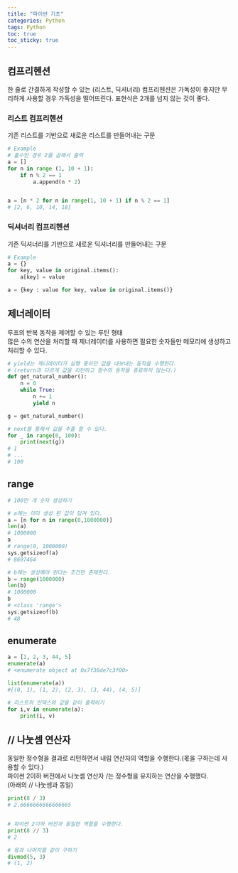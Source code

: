 ```yaml
---
title: "파이썬 기초"
categories: Python
tags: Python
toc: true  
toc_sticky: true 
---
```


## 컴프리헨션
한 줄로 간결하게 작성할 수 있는 (리스트, 딕셔너리) 컴프리헨션은 가독성이 좋지만 무리하게 사용할 경우 가독성을 떨어뜨린다.
표현식은 2개를 넘지 않는 것이 좋다. 

### 리스트 컴프리헨션
기존 리스트를 기반으로 새로운 리스트를 만들어내는 구문    
~~~python
# Example
# 홀수인 경우 2를 곱해서 출력
a = []
for n in range (1, 10 + 1):
    if n % 2 == 1
        a.append(n * 2)


a = [n * 2 for n in range(1, 10 + 1) if n % 2 == 1]
# [2, 6, 10, 14, 18]
~~~

### 딕셔너리 컴프리헨션
기존 딕셔너리를 기반으로 새로운 딕셔너리를 만들어내는 구문
~~~python
# Example
a = {}
for key, value in original.items():
    a[key] = value

a = {key : value for key, value in original.items()}
~~~

## 제너레이터
루프의 반복 동작을 제어할 수 있는 루틴 형태    
많은 수의 연산을 처리할 때 제너레이터를 사용하면 필요한 숫자들만 메모리에 생성하고 처리할 수 있다.    
~~~python
# yield는 제너레이터가 실행 중이던 값을 내보내는 동작을 수행한다.
# (return과 다르게 값을 리턴하고 함수의 동작을 종료하지 않는다.)
def get_natural_number():
    n = 0
    while True:
        n += 1
        yield n

g = get_natural_number()

# next를 통해서 값을 추출 할 수 있다.
for _ in range(0, 100):
    print(next(g))
# 1
# ...
# 100
~~~

## range
~~~python
# 100만 개 숫자 생성하기

# a에는 이미 생성 된 값이 담겨 있다.
a = [n for n in range(0,1000000)]
len(a)
# 1000000
a
# range(0, 1000000)
sys.getsizeof(a)
# 8697464

# b에는 생성해야 한다는 조건만 존재한다.
b = range(1000000)
len(b)
# 1000000
b
# <class 'range'>
sys.getsizeof(b)
# 48

~~~

## enumerate
~~~python
a = [1, 2, 3, 44, 5]
enumerate(a)
# <enumerate object at 0x7f36de7c3f00>

list(enumerate(a))
#[(0, 1), (1, 2), (2, 3), (3, 44), (4, 5)]

# 리스트의 인덱스와 값을 같이 출력하기
for i,v in enumerate(a):
    print(i, v)
~~~

## // 나눗셈 연산자
동일한 정수형을 결과로 리턴하면서 내림 연산자의 역할을 수행한다.(몫을 구하는데 사용할 수 있다.)    
파이썬 2이하 버전에서 나눗셈 연산자 /는 정수형을 유지하는 연산을 수행했다.     
(아래의 // 나눗셈과 동일)    

~~~python
print(8 / 3)
# 2.6666666666666665


# 파이썬 2이하 버전과 동일한 역할을 수행한다.
print(8 // 3)
# 2

# 몫과 나머지를 같이 구하기
divmod(5, 3)
# (1, 2)
~~~